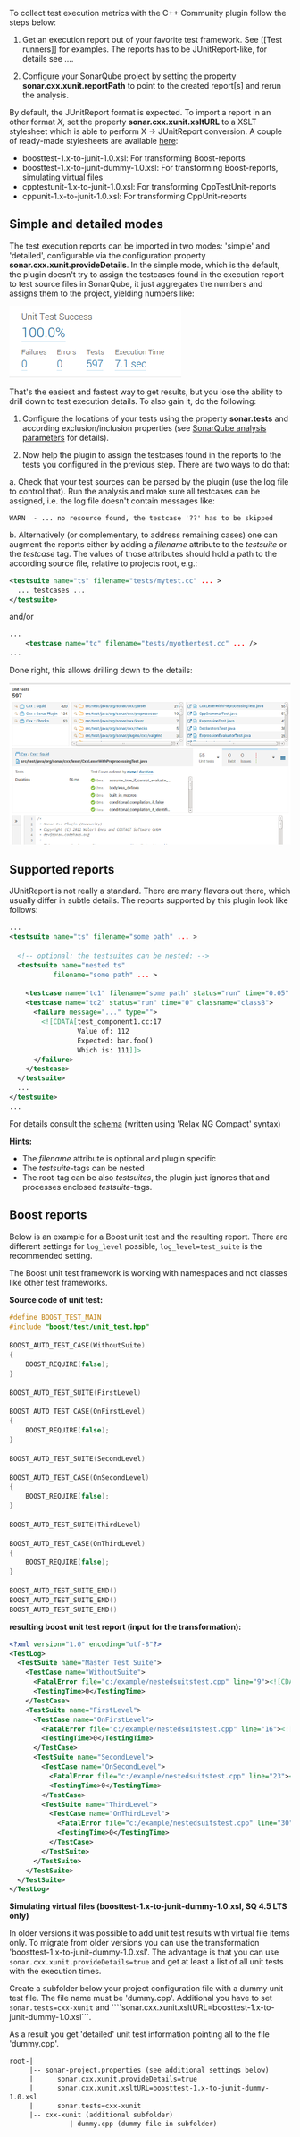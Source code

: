 To collect test execution metrics with the C++ Community plugin follow
the steps below:

1. Get an execution report out of your favorite test framework. See
[[Test runners]] for examples. The reports has to be JUnitReport-like, for details see ....

2. Configure your SonarQube project by setting the property
**sonar.cxx.xunit.reportPath** to point to the created report[s] and
rerun the analysis.

By default, the JUnitReport format is expected. To import a report in
an other format _X_, set the property **sonar.cxx.xunit.xsltURL** to a
XSLT stylesheet which is able to perform X -> JUnitReport
conversion. A couple of ready-made stylesheets are available
[here](https://github.com/wenns/sonar-cxx/tree/master/sonar-cxx-plugin/src/main/resources/xsl):

* boosttest-1.x-to-junit-1.0.xsl:       For transforming Boost-reports
* boosttest-1.x-to-junit-dummy-1.0.xsl: For transforming Boost-reports, simulating virtual files
* cpptestunit-1.x-to-junit-1.0.xsl:     For transforming CppTestUnit-reports
* cppunit-1.x-to-junit-1.0.xsl:         For transforming CppUnit-reports

## Simple and detailed modes
The test execution reports can be imported in two modes: 'simple' and
'detailed', configurable via the configuration property
**sonar.cxx.xunit.provideDetails**. In the simple mode, which is the default, the plugin doesn't
try to assign the testcases found in the execution report to test
source files in SonarQube, it just aggregates the numbers and assigns
them to the project, yielding numbers like:

![Test metrics](images/testmetrics.png)

That's the easiest and fastest way to get results, but you lose the
ability to drill down to test execution details. To also gain it, do the following:

1. Configure the locations of your tests using the property
**sonar.tests** and according exclusion/inclusion properties (see
[SonarQube analysis parameters](http://docs.sonarqube.org/display/SONAR/Analysis+Parameters) for
details).

2. Now help the plugin to assign the testcases found in the reports to
the tests you configured in the previous step. There are two ways to
do that:

a. Check that your test sources can be parsed by the plugin (use the
log file to control that). Run the analysis and make sure all
testcases can be assigned, i.e. the log file doesn't contain messages
like:

```
WARN  - ... no resource found, the testcase '??' has to be skipped
```

b. Alternatively (or complementary, to address remaining cases) one
can augment the reports either by adding a *filename* attribute to the
*testsuite* or the *testcase* tag.  The values of those attributes
should hold a path to the according source file, relative to projects
root, e.g.:

```XML
<testsuite name="ts" filename="tests/mytest.cc" ... >
  ... testcases ...
</testsuite>
```

and/or

```XML
...
    <testcase name="tc" filename="tests/myothertest.cc" ... />
...

```

Done right, this allows drilling down to the details:

![Test details](images/testdetails.png)


## Supported reports
JUnitReport is not really a standard. There are many flavors out
there, which usually differ in subtle details. The reports supported
by this plugin look like follows:

```XML
...
<testsuite name="ts" filename="some path" ... >

  <!-- optional: the testsuites can be nested: -->
  <testsuite name="nested ts"
           filename="some path" ... >

    <testcase name="tc1" filename="some path" status="run" time="0.05" classname="classA"/>
    <testcase name="tc2" status="run" time="0" classname="classB">
      <failure message="..." type="">
        <![CDATA[test_component1.cc:17
                 Value of: 112
                 Expected: bar.foo()
                 Which is: 111]]>
      </failure>
    </testcase>
  </testsuite>
  ...
</testsuite>
...
```

For details consult the
[schema](https://github.com/wenns/sonar-cxx/blob/master/integration-tests/features/xunit.rnc)
(written using 'Relax NG Compact' syntax)

**Hints:**
* The *filename* attribute is optional and plugin specific
* The *testsuite*-tags can be nested
* The root-tag can be also *testsuites*, the plugin just ignores that and processes enclosed *testsuite*-tags.

## Boost reports

Below is an example for a Boost unit test and the resulting report. There are different settings for ```log_level``` possible, ```log_level=test_suite``` is the recommended setting.

The Boost unit test framework is working with namespaces and not classes like other test frameworks.

**Source code of unit test:**
```C++
#define BOOST_TEST_MAIN
#include "boost/test/unit_test.hpp"

BOOST_AUTO_TEST_CASE(WithoutSuite)
{
	BOOST_REQUIRE(false);
}

BOOST_AUTO_TEST_SUITE(FirstLevel)

BOOST_AUTO_TEST_CASE(OnFirstLevel)
{
	BOOST_REQUIRE(false);
}

BOOST_AUTO_TEST_SUITE(SecondLevel)

BOOST_AUTO_TEST_CASE(OnSecondLevel)
{
	BOOST_REQUIRE(false);
}

BOOST_AUTO_TEST_SUITE(ThirdLevel)

BOOST_AUTO_TEST_CASE(OnThirdLevel)
{
	BOOST_REQUIRE(false);
}

BOOST_AUTO_TEST_SUITE_END()
BOOST_AUTO_TEST_SUITE_END()
BOOST_AUTO_TEST_SUITE_END()
```

**resulting boost unit test report (input for the transformation):**

```XML
<?xml version="1.0" encoding="utf-8"?>
<TestLog>
  <TestSuite name="Master Test Suite">
    <TestCase name="WithoutSuite">
      <FatalError file="c:/example/nestedsuitstest.cpp" line="9"><![CDATA[critical check false failed]]></FatalError>
      <TestingTime>0</TestingTime>
    </TestCase>
    <TestSuite name="FirstLevel">
      <TestCase name="OnFirstLevel">
        <FatalError file="c:/example/nestedsuitstest.cpp" line="16"><![CDATA[critical check false failed]]></FatalError>
        <TestingTime>0</TestingTime>
      </TestCase>
      <TestSuite name="SecondLevel">
        <TestCase name="OnSecondLevel">
          <FatalError file="c:/example/nestedsuitstest.cpp" line="23"><![CDATA[critical check false failed]]></FatalError>
          <TestingTime>0</TestingTime>
        </TestCase>
        <TestSuite name="ThirdLevel">
          <TestCase name="OnThirdLevel">
            <FatalError file="c:/example/nestedsuitstest.cpp" line="30"><![CDATA[critical check false failed]]></FatalError>
            <TestingTime>0</TestingTime>
          </TestCase>
        </TestSuite>
      </TestSuite>
    </TestSuite>
  </TestSuite>
</TestLog>
```


**Simulating virtual files (boosttest-1.x-to-junit-dummy-1.0.xsl, SQ 4.5 LTS only)**

In older versions it was possible to add unit test results with virtual file items only. To migrate from older versions you can use the transformation 'boosttest-1.x-to-junit-dummy-1.0.xsl'. The advantage is that you can use ```sonar.cxx.xunit.provideDetails=true``` and get at least a list of all unit tests with the execution times.

Create a subfolder below your project configuration file with a dummy unit test file. The file name must be 'dummy.cpp'. Additional you have to set ```sonar.tests=cxx-xunit``` and ````sonar.cxx.xunit.xsltURL=boosttest-1.x-to-junit-dummy-1.0.xsl```.

As a result you get 'detailed' unit test information pointing all to the file 'dummy.cpp'.

```
root-|
     |-- sonar-project.properties (see additional settings below)
     |      sonar.cxx.xunit.provideDetails=true
     |      sonar.cxx.xunit.xsltURL=boosttest-1.x-to-junit-dummy-1.0.xsl
     |      sonar.tests=cxx-xunit
     |-- cxx-xunit (additional subfolder)
               | dummy.cpp (dummy file in subfolder)
```